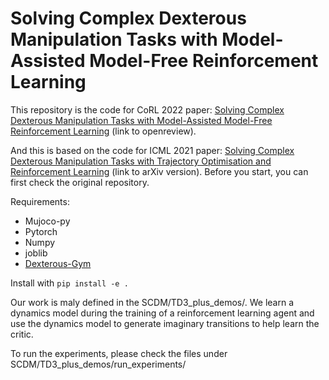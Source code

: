 # Solving Complex Dexterous Manipulation Tasks with Model-Assisted Model-Free Reinforcement Learning

This repository is the code for CoRL 2022 paper: <a href="https://openreview.net/forum?id=7CrXRhmzVVR&referrer=%5BAuthor%20Console%5D(%2Fgroup%3Fid%3Drobot-learning.org%2FCoRL%2F2022%2FConference%2FAuthors%23your-submissions)">Solving Complex Dexterous Manipulation Tasks with Model-Assisted Model-Free Reinforcement Learning</a> (link to openreview). 

And this is based on the code for ICML 2021 paper: <a href="https://arxiv.org/abs/2009.05104">Solving Complex Dexterous Manipulation Tasks with Trajectory Optimisation and Reinforcement Learning</a> (link to arXiv version). 
Before you start, you can first check the original repository.

Requirements:
* Mujoco-py
* Pytorch
* Numpy
* joblib
* <a href="https://github.com/henrycharlesworth/dexterous-gym">Dexterous-Gym</a>

Install with ```pip install -e .```

Our work is maly defined in the SCDM/TD3_plus_demos/.
We learn a dynamics model during the training of a reinforcement learning agent and use the dynamics model to generate imaginary transitions to help learn the critic.

To run the experiments, please check the files under SCDM/TD3_plus_demos/run_experiments/
